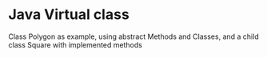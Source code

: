 # Java Virtual class

Class Polygon as example, using abstract Methods and Classes, and a child class Square with implemented methods
